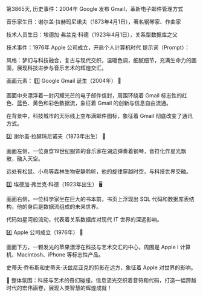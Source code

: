 第3865天,  历史事件：2004年 Google 发布 Gmail，革新电子邮件管理方式

音乐家生日：谢尔盖·拉赫玛尼诺夫（1873年4月1日），著名钢琴家、作曲家

技术人员生日：埃德加·弗兰克·科德（1923年4月1日），关系型数据库之父

技术事件：1976年 Apple 公司成立，开启个人计算机时代
 提示词（Prompt）：

风格：梦幻与科技融合，复古与现代交织，温暖色调，细腻细节，充满生命力的画面，展现科技进步与音乐艺术的辉煌交汇。

画面元素：
1️⃣ Google Gmail 诞生（2004年） 📧

画面中央漂浮着一封闪耀光芒的电子邮件信封，周围环绕着 Gmail 标志性的红色、蓝色、黄色和彩色数据流，象征着 Gmail 的创新与信息自由流通。

在背景中，科技城市的天际线上空布满邮件图标，象征着 Gmail 彻底改变了通讯方式。

2️⃣ 谢尔盖·拉赫玛尼诺夫（1873年出生） 🎹

画面左侧，一位身穿19世纪服饰的音乐家在湖边弹奏着钢琴，音符化作星光飘散，融入天空。

远处有松鼠、小鸟等森林生物安静聆听，他的旋律穿越时空，与科技世界交融。

3️⃣ 埃德加·弗兰克·科德（1923年出生） 🖥️

画面右侧，一位科学家坐在巨大的书本前，书页上浮现出 SQL 代码和数据库表结构，他的身后是数据流组成的未来世界。

代码如星河般流动，代表着关系数据库对现代 IT 世界的深远影响。

4️⃣ Apple 公司成立（1976年） 🍏

画面下方，一颗发光的苹果漂浮在科技与艺术交汇的中心，周围是 Apple I 计算机、Macintosh、iPhone 等标志性产品。

史蒂夫·乔布斯和史蒂夫·沃兹尼亚克的剪影在远方，象征着 Apple 对世界的影响。

🌟 整体氛围：科技与艺术的奇幻碰撞，信息流光交织着音符和代码，打造一幅跨越时代的宏伟画卷，展现人类智慧的辉煌成就！
